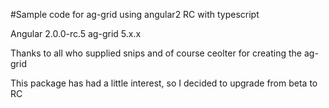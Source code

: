 ﻿#Sample code for ag-grid using angular2 RC with typescript

Angular 2.0.0-rc.5
ag-grid	5.x.x

Thanks to all who supplied snips and of course ceolter for creating the ag-grid

This package has had a little interest, so I decided to upgrade from beta to RC